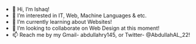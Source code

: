 - 👋 Hi, I’m Ishaq!
- 👀 I’m interested in IT, Web, Machine Languages & etc.
- 🌱 I’m currently learning about Websites!
- 💞️ I’m looking to collaborate on Web Design at this moment!
- 📫 Reach me by my Gmail- abdullahry145, or Twitter- @AbdullahAL_22!

<!---
AbdullahAL22/AbdullahAL22 is a ✨ special ✨ repository because its `README.md` (this file) appears on your GitHub profile.
You can click the Preview link to take a look at your changes.
--->

